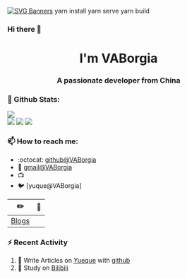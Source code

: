 [![SVG Banners](https://svg-banners.vercel.app/api?type=origin&text1=Welcom💖&width=1000&height=400)](https://github.com/Akshay090/svg-banners)
yarn install
yarn serve
yarn build
### Hi there 👋

<h1 align="center">I'm VABorgia</h1>
<h3 align="center">A passionate developer from China</h3>

### 🌈 Github Stats:
<a href="https://count.getloli.com"><img align="center" src="https://count.getloli.com/get/@VABorgia?theme=rule34"></a><br>
<img src = "https://github-readme-stats.vercel.app/api?username=VABorgia&bg_color=30,e96443,904e95&title_color=fff&text_color=fff">
<img src = "http://github-readme-streak-stats.herokuapp.com?user=VABorgia&theme=dracula">
<img src = "https://github-profile-summary-cards.vercel.app/api/cards/profile-details?username=VABorgia&theme=monokai">

### 📫 How to reach me:
- :octocat: [github@VABorgia](https://github.com/VABorgia)
- :email: [gmail@VABorgia](mailto:2727437421@qq.com)
- :tv:
- :bird: [yuque@VABorgia]


| :pencil2: | :book:  |
| --- | --- |
| [Blogs](https://VABorgia.github.io/) | 

### ⚡ Recent Activity
<!--START_SECTION:activity-->
1. 🍭 Write Articles on [Yueque](https://www.yuque.com/VABorgia/java) with [github](https://github.com/VABorgia/)
2. 🍹 Study on [Bilibili](https://www.bilibili.com/)
<!--END_SECTION:activity-->

<!--
**VABorgia/VABorgia** is a ✨ _special_ ✨ repository because its `README.md` (this file) appears on your GitHub profile.

Here are some ideas to get you started:

- 🔭 I’m currently working on ...
- 🌱 I’m currently learning ...
- 👯 I’m looking to collaborate on ...
- 🤔 I’m looking for help with ...
- 💬 Ask me about ...
- 📫 How to reach me: ...
- 😄 Pronouns: ...
- ⚡ Fun fact: ...
-->
